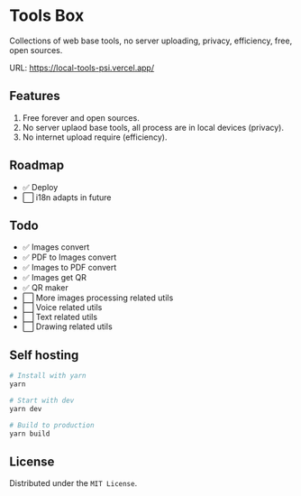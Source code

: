 # Tools Box
Collections of web base tools, no server uploading, privacy, efficiency, free, open sources.

URL: https://local-tools-psi.vercel.app/  

## Features  
1. Free forever and open sources. 
2. No server uplaod base tools, all process are in local devices (privacy).  
3. No internet upload require (efficiency).   

## Roadmap
- ✅ Deploy
- ⬜️ i18n adapts in future

## Todo
- ✅ Images convert   
- ✅ PDF to Images convert   
- ✅ Images to PDF convert  
- ✅ Images get QR  
- ✅ QR maker 
- ⬜️ More images processing related utils
- ⬜️ Voice related utils
- ⬜️ Text related utils
- ⬜️ Drawing related utils


## Self hosting
```bash
# Install with yarn
yarn

# Start with dev
yarn dev

# Build to production
yarn build
```

## License
Distributed under the `MIT License`.